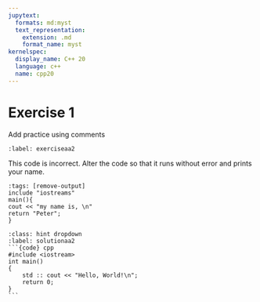 ```yaml
---
jupytext:
  formats: md:myst
  text_representation:
    extension: .md
    format_name: myst
kernelspec:
  display_name: C++ 20
  language: c++
  name: cpp20
---
```


# Exercise 1

Add practice using comments


`````{exercise-start}
:label: exerciseaa2
`````
This code is incorrect. Alter the code so that it runs without error and prints your name.
````{code-cell} cpp
:tags: [remove-output]
include "iostreams"
main(){
cout << "my name is, \n"
return "Peter";
}
````
````{solution} exerciseaa2
:class: hint dropdown
:label: solutionaa2
```{code} cpp
#include <iostream>
int main()
{
	std :: cout << "Hello, World!\n";
	return 0;
}
```
````
`````{exercise-end}
`````

